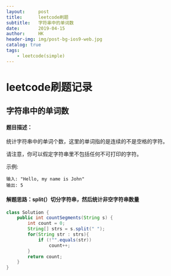 ```yaml
---
layout:     post
title:      leetcode刷题
subtitle:   字符串中的单词数
date:       2019-04-15
author:     HK
header-img: img/post-bg-ios9-web.jpg
catalog: true
tags:
    - leetcode(simple)
---
```

# leetcode刷题记录
## 字符串中的单词数

#### 题目描述：
统计字符串中的单词个数，这里的单词指的是连续的不是空格的字符。

请注意，你可以假定字符串里不包括任何不可打印的字符。

示例:

    输入: "Hello, my name is John"
    输出: 5
    
#### 解题思路：split(）切分字符串，然后统计非空字符串数量
```java
class Solution {
    public int countSegments(String s) {
        int count = 0;
        String[] strs = s.split(" ");
        for(String str : strs){
            if (!"".equals(str))
                count++;
        }
        return count;
    }
}
```
